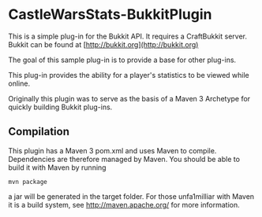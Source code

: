 CastleWarsStats-BukkitPlugin
======

This is a simple plug-in for the Bukkit API. It requires a CraftBukkit server.
Bukkit can be found at [http://bukkit.org](http://bukkit.org) 

The goal of this sample plug-in is to provide a base for other plug-ins. 

<p>
This plug-in provides the ability for a player's statistics to be viewed
while online. 
</p>

<p>
Originally this plugin was to serve as the basis of a Maven 3 Archetype for
quickly building Bukkit plug-ins.
</p>

Compilation
-----------

This plugin has a Maven 3 pom.xml and uses Maven to compile. Dependencies are 
therefore managed by Maven. You should be able to build it with Maven by running

    mvn package

a jar will be generated in the target folder. For those unfa1milliar with Maven
it is a build system, see http://maven.apache.org/ for more information.
